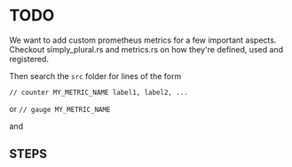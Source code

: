 # TODO

We want to add custom prometheus metrics for a few important aspects. Checkout simply_plural.rs and metrics.rs on how they're defined, used and registered.

Then search the `src` folder for lines of the form
```
// counter MY_METRIC_NAME label1, label2, ...
```

or `// gauge MY_METRIC_NAME`

and 

## STEPS

